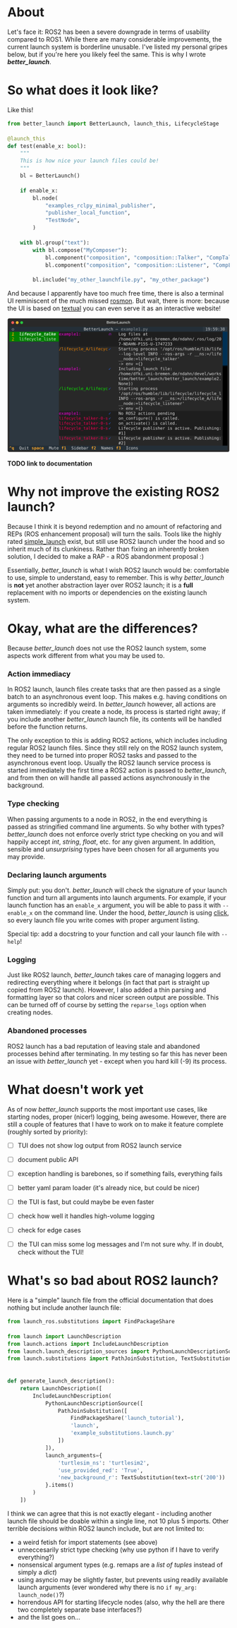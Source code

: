 # About
Let's face it: ROS2 has been a severe downgrade in terms of usability compared to ROS1. While there are many considerable improvements, the current launch system is borderline unusable. I've listed my personal gripes below, but if you're here you likely feel the same. This is why I wrote ***better_launch***.


# So what does it look like?
Like this! 

```python
from better_launch import BetterLaunch, launch_this, LifecycleStage

@launch_this
def test(enable_x: bool):
    """
    This is how nice your launch files could be!
    """
    bl = BetterLaunch()

    if enable_x:
        bl.node(
            "examples_rclpy_minimal_publisher",
            "publisher_local_function",
            "TestNode",
        )

    with bl.group("text"):
        with bl.compose("MyComposer"):
            bl.component("composition", "composition::Talker", "CompTalker")
            bl.component("composition", "composition::Listener", "CompListener")

        bl.include("my_other_launchfile.py", "my_other_package")
```

And because I apparently have too much free time, there is also a terminal UI reminiscent of the much missed [rosmon](https://github.com/xqms/rosmon). But wait, there is more: because the UI is based on [textual](https://textual.textualize.io/) you can even serve it as an interactive website!

![TUI](media/tui.svg)

**TODO link to documentation**


# Why not improve the existing ROS2 launch?
Because I think it is beyond redemption and no amount of refactoring and REPs (ROS enhancement proposal) will turn the sails. Tools like the highly rated [simple_launch](https://github.com/oKermorgant/simple_launch) exist, but still use ROS2 launch under the hood and so inherit much of its clunkiness. Rather than fixing an inherently broken solution, I decided to make a RAP - a ROS abandonment proposal :)

Essentially, *better_launch* is what I wish ROS2 launch would be: comfortable to use, simple to understand, easy to remember. This is why *better_launch* is **not** yet another abstraction layer over ROS2 launch; it is a **full** replacement with no imports or dependencies on the existing launch system.


# Okay, what are the differences?
Because *better_launch* does not use the ROS2 launch system, some aspects work different from what you may be used to. 


### Action immediacy
In ROS2 launch, launch files create tasks that are then passed as a single batch to an asynchronous event loop. This makes e.g. having conditions on arguments so incredibly weird. In *better_launch* however, all actions are taken immediately: if you create a node, its process is started right away; if you include another *better_launch* launch file, its contents will be handled before the function returns. 

The only exception to this is adding ROS2 actions, which includes including regular ROS2 launch files. Since they still rely on the ROS2 launch system, they need to be turned into proper ROS2 tasks and passed to the asynchronous event loop. Usually the ROS2 launch service process is started immediately the first time a ROS2 action is passed to *better_launch*, and from then on will handle all passed actions asynchronously in the background.


### Type checking
When passing arguments to a node in ROS2, in the end everything is passed as stringified command line arguments. So why bother with types? *better_launch* does not enforce overly strict type checking on you and will happily accept *int*, *string*, *float*, etc. for any given argument. In addition, sensible and *unsurprising* types have been chosen for all arguments you may provide.


### Declaring launch arguments
Simply put: you don't. *better_launch* will check the signature of your launch function and turn all arguments into launch arguments. For example, if your launch function has an `enable_x` argument, you will be able to pass it with `--enable_x` on the command line. Under the hood, *better_launch* is using [click](https://click.palletsprojects.com/), so every launch file you write comes with proper argument listing. 

Special tip: add a docstring to your function and call your launch file with `--help`!


### Logging
Just like ROS2 launch, *better_launch* takes care of managing loggers and redirecting everything where it belongs (in fact that part is straight up copied from ROS2 launch). However, I also added a thin parsing and formatting layer so that colors and nicer screen output are possible. This can be turned off of course by setting the `reparse_logs` option when creating nodes.


### Abandoned processes
ROS2 launch has a bad reputation of leaving stale and abandoned processes behind after terminating. In my testing so far this has never been an issue with *better_launch* yet - except when you hard kill (-9) its process.


# What doesn't work yet
As of now *better_launch* supports the most important use cases, like starting nodes, proper (nicer!) logging, being awesome. However, there are still a couple of features that I have to work on to make it feature complete (roughly sorted by priority):
- [ ] TUI does not show log output from ROS2 launch service
- [ ] document public API
- [ ] exception handling is barebones, so if something fails, everything fails
- [ ] better yaml param loader (it's already nice, but could be nicer)
- [ ] the TUI is fast, but could maybe be even faster
- [ ] check how well it handles high-volume logging
- [ ] check for edge cases
- [ ] the TUI can miss some log messages and I'm not sure why. If in doubt, check without the TUI!


# What's so bad about ROS2 launch?
Here is a "simple" launch file from the official documentation that does nothing but include another launch file:

```python
from launch_ros.substitutions import FindPackageShare

from launch import LaunchDescription
from launch.actions import IncludeLaunchDescription
from launch.launch_description_sources import PythonLaunchDescriptionSource
from launch.substitutions import PathJoinSubstitution, TextSubstitution


def generate_launch_description():
    return LaunchDescription([
        IncludeLaunchDescription(
            PythonLaunchDescriptionSource([
                PathJoinSubstitution([
                    FindPackageShare('launch_tutorial'),
                    'launch',
                    'example_substitutions.launch.py'
                ])
            ]),
            launch_arguments={
                'turtlesim_ns': 'turtlesim2',
                'use_provided_red': 'True',
                'new_background_r': TextSubstitution(text=str('200'))
            }.items()
        )
    ])
```

I think we can agree that this is not exactly elegant - including another launch file should be doable within a single line, not 10 plus 5 imports. Other terrible decisions within ROS2 launch include, but are not limited to:
- a weird fetish for import statements (see above)
- unneccesarily strict type checking (why use python if I have to verify everything?)
- nonsensical argument types (e.g. remaps are a *list of tuples* instead of simply a *dict*)
- using asyncio may be slightly faster, but prevents using readily available launch arguments (ever wondered why there is no `if my_arg: launch_node()`?)
- horrendous API for starting lifecycle nodes (also, why the hell are there two completely separate base interfaces?)
- and the list goes on...
